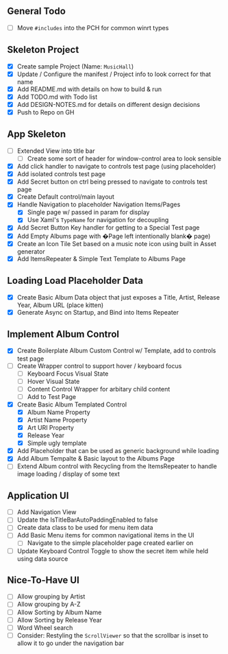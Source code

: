 ## General Todo
- [ ] Move `#includes` into the PCH for common winrt types

## Skeleton Project
- [x] Create sample Project (Name: `MusicHall`)
- [x] Update / Configure the manifest / Project info to look correct for that
  name
- [x] Add README.md with details on how to build & run
- [x] Add TODO.md with Todo list
- [x] Add DESIGN-NOTES.md for details on different design decisions
- [x] Push to Repo on GH

## App Skeleton
- [ ] Extended View into title bar
  - [ ] Create some sort of header for window-control area to look sensible
- [x] Add click handler to navigate to controls test page (using placeholder)
- [x] Add isolated controls test page
- [x] Add Secret button on ctrl being pressed to navigate to controls test page
- [x] Create Default control/main layout
- [x] Handle Navigation to placeholder Navigation Items/Pages
  - [x] Single page w/ passed in param for display
  - [x] Use Xaml's `TypeName` for navigation for decoupling
- [x] Add Secret Button Key handler for getting to a Special Test page
- [x] Add Empty Albums page with �Page left intentionally blank�
  page)
- [x] Create an Icon Tile Set based on a music note icon using built in
Asset generator
- [x] Add ItemsRepeater & Simple Text Template to Albums Page

## Loading Load Placeholder Data
- [x] Create Basic Album Data object that just exposes a Title, Artist, Release
  Year, Album URL (place kitten)
- [x] Generate Async on Startup, and Bind into Items Repeater

## Implement Album Control
- [x] Create Boilerplate Album Custom Control w/ Template, add to controls test page
- [ ] Create Wrapper control to support hover / keyboard focus
  - [ ] Keyboard Focus Visual State
  - [ ] Hover Visual State
  - [ ] Content Control Wrapper for arbitary child content
  - [ ] Add to Test Page
- [x] Create Basic Album Templated Control
    - [x] Album Name Property
    - [x] Artist Name Property
    - [x] Art URI Property
    - [x] Release Year
    - [x] Simple ugly template
- [x] Add Placeholder that can be used as generic background while loading
- [x] Add Album Tempalte & Basic layout to the Albums Page
- [ ] Extend Album control with Recycling from the ItemsRepeater to handle image
  loading / display of some text

## Application UI
- [ ] Add Navigation View
- [ ] Update the IsTitleBarAutoPaddingEnabled to false
- [ ] Create data class to be used for menu item data
- [ ] Add Basic Menu items for common navigational items in the UI
  - [ ] Navigate to the simple placeholder page created earlier on
- [ ] Update Keyboard Control Toggle to show the secret item while held using
  data source

## Nice-To-Have UI
- [ ] Allow grouping by Artist
- [ ] Allow grouping by A-Z
- [ ] Allow Sorting by Album Name
- [ ] Allow Sorting by Release Year
- [ ] Word Wheel search
- [ ] Consider: Restyling the `ScrollViewer` so that the scrollbar is inset to
  allow it to go under the navigation bar